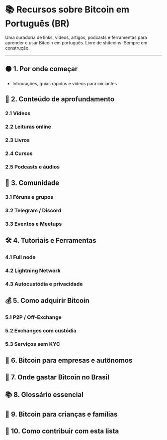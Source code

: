 # 📚 Recursos sobre Bitcoin em Português (BR)

Uma curadoria de links, vídeos, artigos, podcasts e ferramentas para aprender e usar Bitcoin em português. Livre de shitcoins. Sempre em construção.

---

## 🟠 1. Por onde começar
- Introduções, guias rápidos e vídeos para iniciantes

## 📖 2. Conteúdo de aprofundamento

### 2.1 Vídeos
### 2.2 Leituras online
### 2.3 Livros
### 2.4 Cursos
### 2.5 Podcasts e áudios

## 💬 3. Comunidade

### 3.1 Fóruns e grupos
### 3.2 Telegram / Discord
### 3.3 Eventos e Meetups

## 🛠️ 4. Tutoriais e Ferramentas

### 4.1 Full node
### 4.2 Lightning Network
### 4.3 Autocustódia e privacidade

## 💰 5. Como adquirir Bitcoin

### 5.1 P2P / Off-Exchange
### 5.2 Exchanges com custódia
### 5.3 Serviços sem KYC

## 🧾 6. Bitcoin para empresas e autônomos

## 🛒 7. Onde gastar Bitcoin no Brasil

## 📚 8. Glossário essencial

## 👶 9. Bitcoin para crianças e famílias

## 🙋 10. Como contribuir com esta lista
